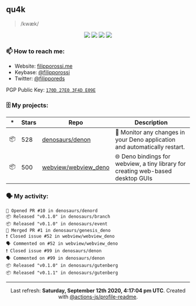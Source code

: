 ## qu4k

> /kwæk/

<p align="center">
  <img src="https://img.shields.io/badge/last%20major%20release-aug.%202000-important" />
  <img src="https://img.shields.io/badge/unminified%20size-6%20feet%206%20inches-informational" />
  <img src="https://img.shields.io/badge/vulnerabilities-high-critical" />
  <img src="https://img.shields.io/badge/code%20quality-A%20for%20effort-success" />
</p>

### 📫 How to reach me:

- Website: [filipporossi.me](https://filipporossi.me/)
- Keybase: [@filipporossi](https://keybase.io/filipporossi)
- Twitter: [@filipporeds](https://keybase.io/filipporeds)

PGP Public Key: [`170D 27E0 3F4D E09E`](https://keybase.io/filipporossi/pgp_keys.asc)

### 🗄 My projects:

|*|Stars|Repo|Description|
|---|---|---|---|
| 📦 | 528 | [denosaurs/denon](https://github.com/denosaurs/denon) | 👀 Monitor any changes in your Deno application and automatically restart. |
| 📦 | 500 | [webview/webview_deno](https://github.com/webview/webview_deno) | 🌐 Deno bindings for webview, a tiny library for creating web-based desktop GUIs |

### 🗣 My activity:

```
💪 Opened PR #10 in denosaurs/denord
📦 Released "v0.1.0" in denosaurs/branch
📦 Released "v0.1.0" in denosaurs/event
🎉 Merged PR #1 in denosaurs/genesis_deno
❗️ Closed issue #52 in webview/webview_deno
🗣 Commented on #52 in webview/webview_deno
❗️ Closed issue #99 in denosaurs/denon
🗣 Commented on #99 in denosaurs/denon
📦 Released "v0.1.0" in denosaurs/gutenberg
📦 Released "v0.1.1" in denosaurs/gutenberg
```

---

<p align="center">Last refresh: <b>Saturday, September 12th 2020, 4:17:04 pm UTC</b>. Created with <a href=https://github.com/marketplace/actions/profile-readme>@actions-js/profile-readme</a>.</p>
